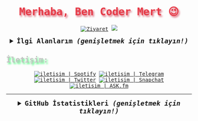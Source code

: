 <samp>
  <h1 align="center" style="color:#e63946;text-shadow: 3px 4px 4px rgba(205, 50, 70, 0.7);">Merhaba, Ben Coder Mert 😉</h1>

  <p align="center">
    <a href=""><img src="https://visitor-badge.laobi.icu/badge?page_id=codermert" alt="Ziyaret"></a>
  <a target="" href="https://open.spotify.com/artist/37evpjuqng7tSHaeFNWniF"><img src="https://img.shields.io/badge/%E2%98%95%EF%B8%8F-UPO%20MARKT%20CEO%20-d91623"></a>

  </p>

  <details align="center">
    <summary style="font-weight: bold; font-size: 18px">
      <b>İlgi Alanlarım</b>
      <i>(genişletmek için tıklayın!)</i>
    </summary>

  ![Manjaro](https://img.shields.io/badge/manjaro-cD1?style=for-the-badge&logo=manjaro&logoColor=EF7F1A&color=2B2A29)
  ![Python](https://img.shields.io/badge/python-cD1?style=for-the-badge&logo=python&logoColor=EF7F1A&color=2B2A29)
  ![Flask](https://img.shields.io/badge/flask-cD1?style=for-the-badge&logo=flask&logoColor=EF7F1A&color=2B2A29)
  ![Scrapy](https://img.shields.io/badge/scrapy-cD1?style=for-the-badge&logo=python&logoColor=EF7F1A&color=2B2A29)
  ![Pandas](https://img.shields.io/badge/pandas-cD1?style=for-the-badge&logo=pandas&logoColor=EF7F1A&color=2B2A29)
  ![Pyrogram](https://img.shields.io/badge/pyrogram-cD1?style=for-the-badge&logo=python&logoColor=EF7F1A&color=2B2A29)
  ![HTML5](https://img.shields.io/badge/html5-cD1?style=for-the-badge&logo=html5&logoColor=EF7F1A&color=2B2A29)
  ![CSS3](https://img.shields.io/badge/css3-cD1?style=for-the-badge&logo=css3&logoColor=EF7F1A&color=2B2A29)
  ![JavaScript](https://img.shields.io/badge/javascript-cD1?style=for-the-badge&logo=javascript&logoColor=EF7F1A&color=2B2A29)
  ![jQuery](https://img.shields.io/badge/jquery-cD1?style=for-the-badge&logo=jquery&logoColor=EF7F1A&color=2B2A29)
  </details>

  <h2 style="color:#c1c1c1;text-shadow: 3px 4px 4px rgba(0, 250, 70, 0.7)"> İletişim: </h2>

  <div align="center">
  <a target="" href="https://open.spotify.com/artist/37evpjuqng7tSHaeFNWniF">        <img alt="iletisim | Spotify"  src="https://img.shields.io/badge/spotify-2B2A29.svg?style=for-the-badge&logo=spotify&logoColor=1db954"></a>
    <a target="_blank" href="https://t.me/codermert">               <img alt="iletisim | Telegram" src="https://img.shields.io/badge/telegram-2B2A29.svg?style=for-the-badge&logo=telegram&logoColor=18eaed"></a>
    <a target="_blank" href="https://twitter.com/codermert4">        <img alt="iletisim | Twitter"  src="https://img.shields.io/badge/twitter-2B2A29.svg?style=for-the-badge&logo=twitter&logoColor=18eaed"></a>
   <a target="_blank" href="https://www.snapchat.com/add/mertbeyzx">        <img alt="iletisim | Snapchat"  src="https://img.shields.io/badge/snapchat-2B2A29.svg?style=for-the-badge&logo=snapchat&logoColor=faea07"></a>
  <a target="_blank" href="https://ask.fm/codermertx">        <img alt="iletisim | ASK.fm"  src="https://img.shields.io/badge/ask.fm-2B2A29.svg?style=for-the-badge&logo=askfm&logoColor=ee1144"></a>
  </div>

  ---

  <details align="center">
    <summary style="font-weight: bold; font-size: 18px">
      <b>GitHub İstatistikleri</b>
      <i>(genişletmek için tıklayın!)</i>
    </summary>

  ![Coder Mert GitHub İstatistikleri](https://github-readme-stats.vercel.app/api?username=codermert&show_icons=true&bg_color=2B2A29&icon_color=EF7F1A&text_color=FFF&title_color=EF7F1A)
  ![Coder Mert'in En Çok Kullandığı Diller](https://github-readme-stats.vercel.app/api/top-langs/?username=codermert&layout=compact&bg_color=2B2A29&text_color=FFF&title_color=EF7F1A)

  </details>
</samp>
